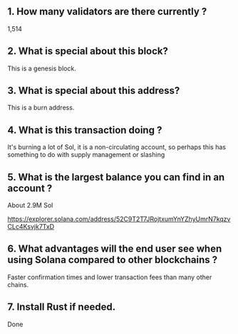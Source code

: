 ## 1. How many validators are there currently ?
1,514

## 2. What is special about this block?
This is a genesis block.

## 3. What is special about this address?
This is a burn address.

## 4. What is this transaction doing ?
It's burning a lot of Sol, it is a non-circulating account, so perhaps this has something to do with supply management or slashing

## 5. What is the largest balance you can find in an account ?

About 2.9M Sol

https://explorer.solana.com/address/52C9T2T7JRojtxumYnYZhyUmrN7kqzvCLc4Ksvjk7TxD

## 6. What advantages will the end user see when using Solana compared to other blockchains ?

Faster confirmation times and lower transaction fees than many other chains.

## 7. Install Rust if needed.
Done